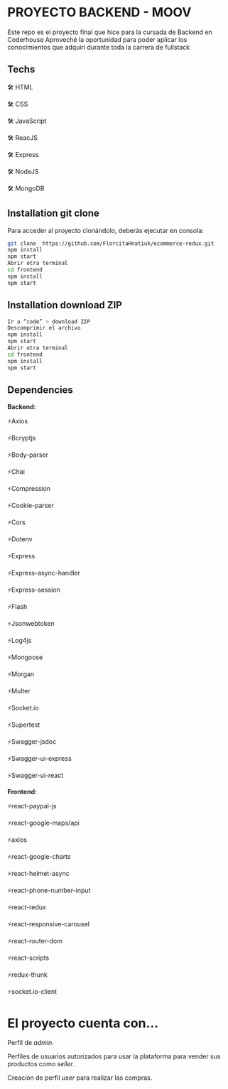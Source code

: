 # PROYECTO BACKEND - MOOV

Este repo es el proyecto final que hice para la cursada de Backend en Coderhouse
Aproveché la oportunidad para poder aplicar los conocimientos que adquirí durante toda la carrera de fullstack

## Techs

🛠️ HTML

🛠️ CSS

🛠️ JavaScript

🛠️ ReacJS

🛠️ Express

🛠️ NodeJS

🛠️ MongoDB

## Installation git clone

Para acceder al proyecto clonándolo, deberás ejecutar en consola:

```sh
git clone  https://github.com/FlorcitaHnatiuk/ecommerce-redux.git
npm install
npm start
Abrir otra terminal
cd frontend
npm install
npm start
```

## Installation download ZIP

```sh
Ir a “code” > download ZIP
Descomprimir el archivo
npm install
npm start
Abrir otra terminal
cd frontend
npm install
npm start
```

## Dependencies

**Backend:**

⚡Axios

⚡Bcryptjs

⚡Body-parser

⚡Chai

⚡Compression

⚡Cookie-parser

⚡Cors

⚡Dotenv

⚡Express

⚡Express-async-handler

⚡Express-session

⚡Flash

⚡Jsonwebtoken

⚡Log4js

⚡Mongoose

⚡Morgan

⚡Multer

⚡Socket.io

⚡Supertest

⚡Swagger-jsdoc

⚡Swagger-ui-express

⚡Swagger-ui-react

**Frontend:**

⚡react-paypal-js

⚡react-google-maps/api

⚡axios

⚡react-google-charts

⚡react-helmet-async

⚡react-phone-number-input

⚡react-redux

⚡react-responsive-carousel

⚡react-router-dom

⚡react-scripts

⚡redux-thunk

⚡socket.io-client

# El proyecto cuenta con...
Perfil de *admin*.

Perfiles de usuarios autorizados para usar la plataforma para vender sus productos como *seller*.

Creación de perfil *user* para realizar las compras. 

